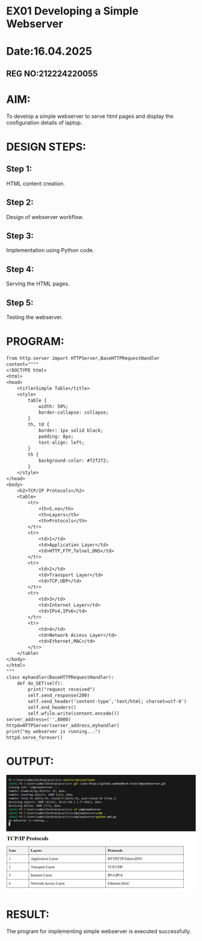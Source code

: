 # EX01 Developing a Simple Webserver

# Date:16.04.2025
## REG NO:212224220055
# AIM:
To develop a simple webserver to serve html pages and display the configuration details of laptop.

# DESIGN STEPS:
## Step 1:
HTML content creation.

## Step 2:
Design of webserver workflow.

## Step 3:
Implementation using Python code.

## Step 4:
Serving the HTML pages.

## Step 5:
Testing the webserver.

# PROGRAM:
```
from http.server import HTTPServer,BaseHTTPRequestHandler
content="""" 
<!DOCTYPE html>
<html>
<head>
    <title>Simple Table</title>
    <style>
        table {
            width: 50%;
            border-collapse: collapse;
        }
        th, td {
            border: 1px solid black;
            padding: 8px;
            text-align: left;
        }
        th {
            background-color: #f2f2f2;
        }
    </style>
</head>
<body>
    <h2>TCP/IP Protocols</h2>
    <table>
        <tr>
            <th>S.no</th>
            <th>Layers</th>
            <th>Protocols</th>
        </tr>
        <tr>
            <td>1</td>
            <td>Application Layer</td>
            <td>HTTP,FTP,Telnet,DNS</td>
        </tr>
        <tr>
            <td>2</td>
            <td>Transport Layer</td>
            <td>TCP,UDP</td>
        </tr>
        <tr>
            <td>3</td>
            <td>Internet Layer</td>
            <td>IPv4,IPv6</td>
        </tr>
        <tr>
            <td>4</td>
            <td>Network Access Layer</td>
            <td>Ethernet,MAC</td>
        </tr>
    </table>
</body>
</html>
"""
class myhandler(BaseHTTPRequestHandler):
    def do_GET(self):
        print("request received")
        self.send_response(200)
        self.send_header('content-type','text/html; charset=utf-8')
        self.end_headers()
        self.wfile.write(content.encode())
server_address=('',8000)
httpd=HTTPServer(server_address,myhandler)
print("my webserver is running...")
httpd.serve_forever()
```
# OUTPUT:
![alt text](<Screenshot 2025-03-18 175519.png>)
![alt text](<Screenshot 2025-04-16 104059.png>)
# RESULT:
The program for implementing simple webserver is executed successfully.
